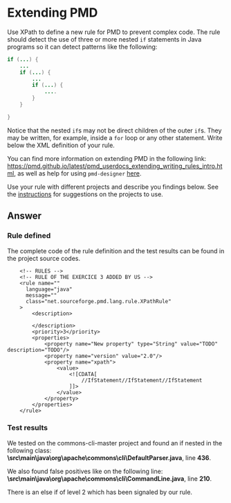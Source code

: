# Extending PMD

Use XPath to define a new rule for PMD to prevent complex code. The rule should detect the use of three or more nested `if` statements in Java programs so it can detect patterns like the following:

```Java
if (...) {
    ...
    if (...) {
        ...
        if (...) {
            ....
        }
    }

}
```
Notice that the nested `if`s may not be direct children of the outer `if`s. They may be written, for example, inside a `for` loop or any other statement.
Write below the XML definition of your rule.

You can find more information on extending PMD in the following link: https://pmd.github.io/latest/pmd_userdocs_extending_writing_rules_intro.html, as well as help for using `pmd-designer` [here](https://github.com/selabs-ur1/VV-TP2/blob/master/exercises/designer-help.md).

Use your rule with different projects and describe you findings below. See the [instructions](../sujet.md) for suggestions on the projects to use.

## Answer

### Rule defined

The complete code of the rule definition and the test results can be found in the project source codes.

```
    <!-- RULES -->
    <!-- RULE OF THE EXERCICE 3 ADDED BY US -->
    <rule name=""
      language="java"
      message=""
      class="net.sourceforge.pmd.lang.rule.XPathRule"
    >
        <description>

        </description>
        <priority>3</priority>
        <properties>
            <property name="New property" type="String" value="TODO" description="TODO"/>
            <property name="version" value="2.0"/>
            <property name="xpath">
                <value>
                    <![CDATA[
                        //IfStatement//IfStatement//IfStatement
                    ]]>
                </value>
            </property>
        </properties>
    </rule>
 ```

### Test results

We tested on the commons-cli-master project and found an if nested in the following class:
**\src\main\java\org\apache\commons\cli\DefaultParser.java**, line **436**.


We also found false positives like on the following line:
**\src\main\java\org\apache\commons\cli\CommandLine.java**, line **210**.

There is an else if of level 2 which has been signaled by our rule.

 

